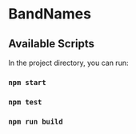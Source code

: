 # BandNames

## Available Scripts

In the project directory, you can run:

### `npm start`

### `npm test`

### `npm run build`

